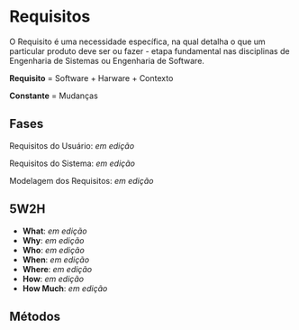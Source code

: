 # Requisitos
O Requisito é uma necessidade específica, na qual detalha o que um particular produto deve ser ou fazer - etapa fundamental nas disciplinas de Engenharia de Sistemas ou Engenharia de Software.

**Requisito** = Software + Harware + Contexto

**Constante** = Mudanças

## Fases
Requisitos do Usuário: *em edição*

Requisitos do Sistema: *em edição*

Modelagem dos Requisitos: *em edição*

## 5W2H
* **What**: *em edição*
* **Why**: *em edição*
* **Who**: *em edição*
* **When**: *em edição*
* **Where**: *em edição*
* **How**: *em edição*
* **How Much**: *em edição*

## Métodos
